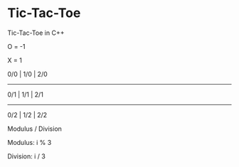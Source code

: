 # Tic-Tac-Toe
Tic-Tac-Toe in C++

O = -1

X =  1

0/0 | 1/0 | 2/0
_______________
0/1 | 1/1 | 2/1
_______________
0/2 | 1/2 | 2/2

Modulus / Division

Modulus:  i % 3

Division: i / 3
